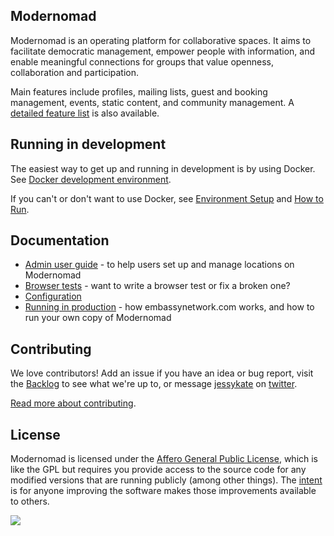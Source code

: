 ## Modernomad

Modernomad is an operating platform for collaborative spaces. It aims to
facilitate democratic management, empower people with information, and enable
meaningful connections for groups that value openness, collaboration and
participation.

Main features include profiles, mailing lists, guest and booking
management, events, static content, and community management. A [detailed
feature list](docs/features.md) is also available.

## Running in development

The easiest way to get up and running in development is by using Docker. See [Docker development environment](docs/docker-development-environment.md).

If you can't or don't want to use Docker, see [Environment Setup](docs/environment-setup.md) and [How to Run](docs/how-to-run.md).

## Documentation

- [Admin user guide](https://embassynetwork.gitbooks.io/modernomad/content/) - to help users set up and manage locations on Modernomad
- [Browser tests](docs/browser-tests.md) - want to write a browser test or fix a broken one?
- [Configuration](docs/browser-tests.md)
- [Running in production](docs/running-in-production.md) - how embassynetwork.com works, and how to run your own copy of Modernomad

## Contributing

We love contributors! Add an issue if you have an idea or bug report, visit the [Backlog](https://github.com/embassynetwork/modernomad/projects/1) to see what we're up to, or message [jessykate](https://github.com/jessykate) on [twitter](https://github.com/jessykate). 

[Read more about contributing](docs/contributing.md).

## License
Modernomad is licensed under the [Affero General Public License](agpl-3.0.txt),
which is like the GPL but requires you provide access to the source code for
any modified versions that are running publicly (among other things). The
[intent](http://www.gnu.org/licenses/why-affero-gpl.html) is for anyone
improving the software makes those improvements available to others.

<img src="static/img/agplv3-88x31.png" />
